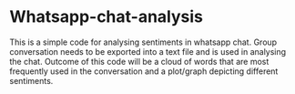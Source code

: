 # Whatsapp-chat-analysis
This is a simple code for analysing sentiments in whatsapp chat. Group conversation needs to be exported into a text file and is used in analysing the chat. Outcome of this code will be a cloud of words that are most frequently used in the conversation and a plot/graph depicting different sentiments.
